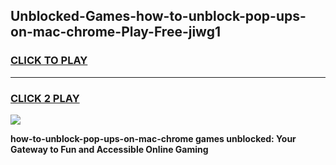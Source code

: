 
## Unblocked-Games-how-to-unblock-pop-ups-on-mac-chrome-Play-Free-jiwg1
<h3>
<a href="https://premium76.site?title=how-to-unblock-pop-ups-on-mac-chrome&ref=18A1">CLICK TO PLAY</a></h3>
<hr>

<h3>
<a href="https://premium76.site?title=how-to-unblock-pop-ups-on-mac-chrome&ref=18A1">CLICK 2 PLAY</a>
  
</h3>

<a href="https://premium76.site?title=how-to-unblock-pop-ups-on-mac-chrome&ref=18A1"><img src="https://clearcache.store/games.png"></a>


**how-to-unblock-pop-ups-on-mac-chrome games unblocked: Your Gateway to Fun and Accessible Online Gaming**
